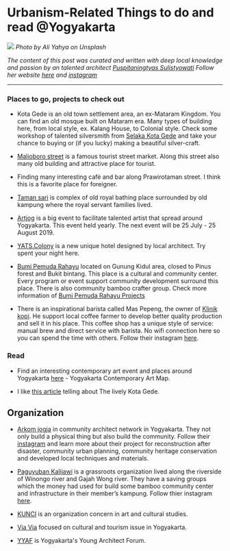 
# Urbanism-Related Things to do and read @Yogyakarta

![](yogyakarta01.jpg)
*Photo by Ali Yahya on Unsplash*

*The content of this post was curated and written with deep local knowledge and passion by an talented architect [Puspitaningtyas Sulistyowati](https://www.linkedin.com/in/puspitaningtyas?originalSubdomain=id) Follow her website [here](https://sketchmemories.wordpress.com/) and [instagram](https://www.instagram.com/f_tyas/)*

---

### Places to go, projects to check out
- Kota Gede is an old town settlement area, an ex-Mataram Kingdom. You can find an old mosque built on Mataram era. Many types of building here, from local style, ex. Kalang House, to Colonial style. Check some workshop of talented silversmith from [Selaka Kota Gede](https://www.airasiafoundation.com/social-enterprise/selaka-kotagede/) and take your chance to buying or (if you lucky) making a beautiful silver-craft.

- [Malioboro street](https://tourjogja.com/read/18/jalan-malioboro-the-24-hours-street.html) is a famous tourist street market. Along this street also many old building and attractive place for tourist.

- Finding many interesting café and bar along Prawirotaman street. I think this is a favorite place for foreigner.

- [Taman sari](https://www.tripadvisor.com.sg/Attraction_Review-g294230-d379334-Reviews-Water_Castle_Tamansari-Yogyakarta_Java.html) is complex of old royal bathing place surrounded by old kampung where the royal servant families lived.

- [Artjog](http://artjog.co.id/) is a big event to facilitate talented artist that spread around Yogyakarta. This event held yearly. The next event will be 25 July - 25 August 2019.

- [YATS.Colony](http://yats.co/) is a new unique hotel designed by local architect. Try spent your night here.

- [Bumi Pemuda Rahayu](http://www.arte-util.org/projects/bumi-pemuda-rahayu/) located on Gunung Kidul area, closed to Pinus forest and Bukit bintang. This place is a cultural and community center. Every program or event support community development surround this place. There is also community bamboo crafter group. Check more information of [Bumi Pemuda Rahayu Projects](https://www.instagram.com/bumipemudarahayu/)

- There is an inspirational barista called Mas Pepeng, the owner of [Klinik kopi](http://www.klinikkopi.com/). He support local coffee farmer to develop better quality production and sell it in his place. This coffee shop has a unique style of service: manual brew and direct service with barista. No wifi connection here so you can spend the time with others. Follow their instagram [here](https://www.instagram.com/klinikkopi/).


### Read

- Find an interesting contemporary art event and places around Yogyakarta [here](http://artmapjogja.com/) - Yogyakarta Contemporary Art Map.

- I like [this article](https://www.inditales.com/kota-gede-old-town-yogyakarta/) telling about The lively Kota Gede.

## Organization

- [Arkom jogja](https://arkomjogja.or.id/) in community architect network in Yogyakarta. They not only build a physical thing but also build the community. Follow their [instagram](https://www.instagram.com/arkomjogja/) and learn more about their project for reconstruction after disaster, community urban planning, community heritage conservation and developed local techniques and materials.

- [Paguyuban Kalijawi](https://arkomjogja.or.id/kalijawi/) is a grassroots organization lived along the riverside of Winongo river and Gajah Wong river. They have a saving groups which the money had used for build some bamboo community center and infrastructure in their member’s kampung. Follow thier instagram [here](https://www.instagram.com/paguyuban_kalijawi/).

- [KUNCI](http://kunci.or.id/) is an organization concern in art and cultural studies.

- [Via Via](https://www.viaviajogja.com/) focused on cultural and tourism issue in Yogyakarta.

- [YYAF](https://www.instagram.com/yyaf_id/) is Yogyakarta's Young Architect Forum.
